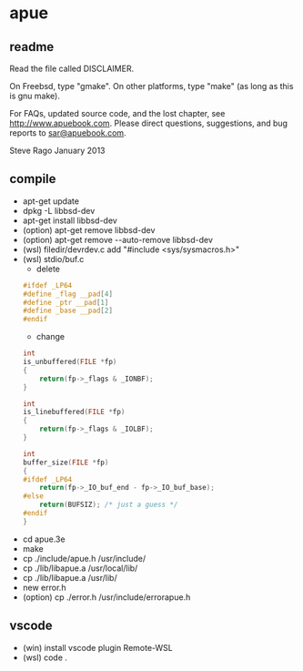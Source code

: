 # apue
## readme

Read the file called DISCLAIMER.

On Freebsd, type "gmake".
On other platforms, type "make" (as long as this is gnu make).

For FAQs, updated source code, and the lost chapter, see http://www.apuebook.com.
Please direct questions, suggestions, and bug reports to sar@apuebook.com.

Steve Rago
January 2013


## compile
- apt-get update
- dpkg -L libbsd-dev
- apt-get install libbsd-dev
- (option) apt-get remove libbsd-dev
- (option) apt-get remove --auto-remove libbsd-dev
- (wsl) filedir/devrdev.c add "#include <sys/sysmacros.h>"
- (wsl) stdio/buf.c
   - delete 
    ```c
    #ifdef _LP64
    #define _flag __pad[4]
    #define _ptr __pad[1]
    #define _base __pad[2]
    #endif
    ```
   - change
    ```c
    int
    is_unbuffered(FILE *fp)
    {
        return(fp->_flags & _IONBF);
    }

    int
    is_linebuffered(FILE *fp)
    {
        return(fp->_flags & _IOLBF);
    }

    int
    buffer_size(FILE *fp)
    {
    #ifdef _LP64
        return(fp->_IO_buf_end - fp->_IO_buf_base);
    #else
        return(BUFSIZ);	/* just a guess */
    #endif
    }
    ```
- cd apue.3e
- make
- cp ./include/apue.h /usr/include/
- cp ./lib/libapue.a /usr/local/lib/
- cp ./lib/libapue.a /usr/lib/
- new error.h
- (option) cp ./error.h /usr/include/errorapue.h 

## vscode
- (win) install vscode plugin Remote-WSL
- (wsl) code .
